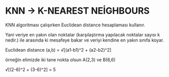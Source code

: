 # KNN -> K-NEAREST NEİGHBOURS 
<p>KNN algoritması çalışırken Euclidean distance hesaplaması kullanır.</p>
<p>Yani veriye en yakın olan noktalar (karşılaştırma yapılacak noktalar sayısı k nedir.) ile arasında ki mesafeye bakar ve veriyi kendine en yakın sınıfa koyar.</p>
<p>Euclidean distance (a,b) = √[(a1-b1)^2 + (a2-b2)^2]</p>
<p>örneğin elimizde iki tane nokta olsun A(2,3) ve B(6,6)</p>
√[(2-6)^2 + (3-6)^2] = 5  
